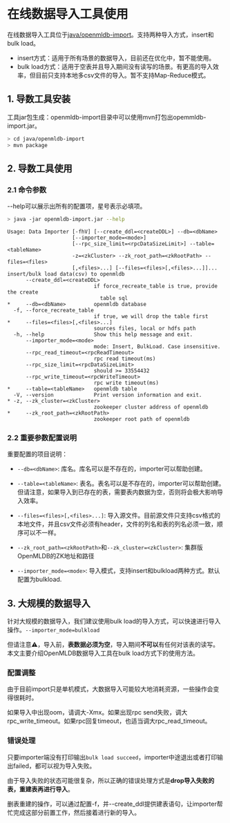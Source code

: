 # 在线数据导入工具使用

在线数据导入工具位于[java/openmldb-import](https://github.com/4paradigm/OpenMLDB/tree/main/java/openmldb-import)。支持两种导入方式，insert和bulk load。

- insert方式：适用于所有场景的数据导入，目前还在优化中，暂不能使用。
- bulk load方式：适用于空表并且导入期间没有读写的场景。有更高的导入效率，但目前只支持本地多csv文件的导入。暂不支持Map-Reduce模式。

## 1. 导数工具安装

工具jar包生成：openmldb-import目录中可以使用mvn打包出opemmldb-import.jar。

```bash
> cd java/openmldb-import
> mvn package 
```

## 2. 导数工具使用

### 2.1 命令参数

--help可以展示出所有的配置项，星号表示必填项。

```bash
> java -jar openmldb-import.jar --help
```

```
Usage: Data Importer [-fhV] [--create_ddl=<createDDL>] --db=<dbName>
                     [--importer_mode=<mode>]
                     [--rpc_size_limit=<rpcDataSizeLimit>] --table=<tableName>
                     -z=<zkCluster> --zk_root_path=<zkRootPath> --files=<files>
                     [,<files>...] [--files=<files>[,<files>...]]...
insert/bulk load data(csv) to openmldb
      --create_ddl=<createDDL>
                            if force_recreate_table is true, provide the create
                              table sql
*     --db=<dbName>         openmldb database
  -f, --force_recreate_table
                            if true, we will drop the table first
*     --files=<files>[,<files>...]
                            sources files, local or hdfs path
  -h, --help                Show this help message and exit.
      --importer_mode=<mode>
                            mode: Insert, BulkLoad. Case insensitive.
      --rpc_read_timeout=<rpcReadTimeout>
                            rpc read timeout(ms)
      --rpc_size_limit=<rpcDataSizeLimit>
                            should >= 33554432
      --rpc_write_timeout=<rpcWriteTimeout>
                            rpc write timeout(ms)
*     --table=<tableName>   openmldb table
  -V, --version             Print version information and exit.
* -z, --zk_cluster=<zkCluster>
                            zookeeper cluster address of openmldb
*     --zk_root_path=<zkRootPath>
                            zookeeper root path of openmldb
```

### 2.2 重要参数配置说明

重要配置的项目说明：

- `--db=<dbName>`: 库名。库名可以是不存在的，importer可以帮助创建。
- `--table=<tableName>`: 表名。表名可以是不存在的，importer可以帮助创建。但请注意，如果导入到已存在的表，需要表内数据为空，否则将会极大影响导入效率。
- `--files=<files>[,<files>...]`: 导入源文件。目前源文件只支持csv格式的本地文件，并且csv文件必须有header，文件的列名和表的列名必须一致，顺序可以不一样。
- `--zk_root_path=<zkRootPath>`和`--zk_cluster=<zkCluster>`: 集群版OpenMLDB的ZK地址和路径

- `--importer_mode=<mode>`: 导入模式，支持insert和bulkload两种方式。默认配置为bulkload.

## 3. 大规模的数据导入

针对大规模的数据导入，我们建议使用bulk load的导入方式，可以快速进行导入操作。`--importer_mode=bulkload`

但请注意:warning:，导入前，**表数据必须为空**，导入期间**不可以**有任何对该表的读写。本文主要介绍OpenMLDB数据导入工具在bulk load方式下的使用方法。

### 配置调整

由于目前import只是单机模式，大数据导入可能较大地消耗资源，一些操作会变得很耗时。

如果导入中出现oom，请调大-Xmx。如果出现rpc send失败，调大rpc_write_timeout。如果rpc回复timeout，也适当调大rpc_read_timeout。

### 错误处理

只要importer端没有打印输出`bulk load succeed`，importer中途退出或者打印输出failed，都可以视为导入失败。

由于导入失败的状态可能很复杂，所以正确的错误处理方式是**drop导入失败的表，重建表再进行导入**。

删表重建的操作，可以通过配置-f，并--create_ddl提供建表语句，让importer帮忙完成这部分前置工作，然后接着进行新的导入。

